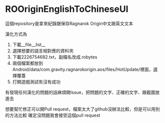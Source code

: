 # ROOriginEnglishToChineseUI

這個repository是拿來紀錄跟保存Ragnarok Origin中文跟英文文本

漢化方式為
1. 下載__file__list__
2. 選擇想要的語言相對應的資料夾
3. 下載2226754682.txt，副檔名改成.robytes
4. 兩個檔案都放到 Android/data/com.gravity.ragnarokorigin.aos/files/HotUpdate/裡面，選擇覆蓋
5. 打開遊戲測試有沒有成功

有發現任何漢化的問題的話麻煩開Issue，把問題的文字、正確的文字、跟截圖放進去

想要幫忙修正可以開Pull request，檔案太大了github沒辦法比較，但是可以用別的方法比較
確定沒問題我會接受這個pull request
